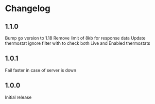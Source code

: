 # Changelog

## 1.1.0

Bump go version to 1.18
Remove limit of 8kb for response data
Update thermostat ignore filter with to check both Live and Enabled thermostats

## 1.0.1

Fail faster in case of server is down

## 1.0.0

Initial release
